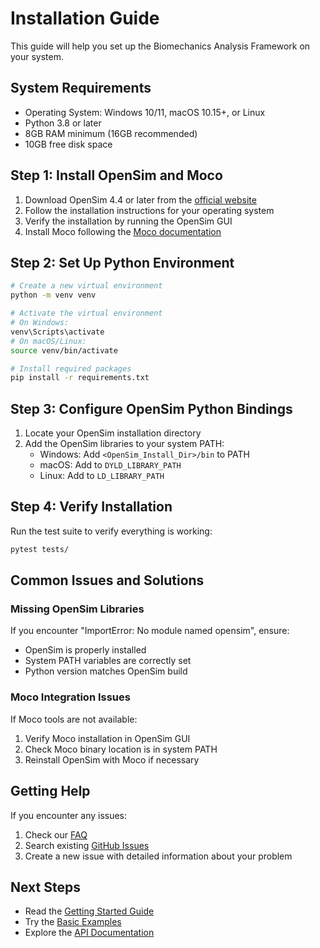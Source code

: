 # Installation Guide

This guide will help you set up the Biomechanics Analysis Framework on your system.

## System Requirements

- Operating System: Windows 10/11, macOS 10.15+, or Linux
- Python 3.8 or later
- 8GB RAM minimum (16GB recommended)
- 10GB free disk space

## Step 1: Install OpenSim and Moco

1. Download OpenSim 4.4 or later from the [official website](https://opensim.stanford.edu/download/)
2. Follow the installation instructions for your operating system
3. Verify the installation by running the OpenSim GUI
4. Install Moco following the [Moco documentation](https://opensim.stanford.edu/moco/)

## Step 2: Set Up Python Environment

```bash
# Create a new virtual environment
python -m venv venv

# Activate the virtual environment
# On Windows:
venv\Scripts\activate
# On macOS/Linux:
source venv/bin/activate

# Install required packages
pip install -r requirements.txt
```

## Step 3: Configure OpenSim Python Bindings

1. Locate your OpenSim installation directory
2. Add the OpenSim libraries to your system PATH:
   - Windows: Add `<OpenSim_Install_Dir>/bin` to PATH
   - macOS: Add to `DYLD_LIBRARY_PATH`
   - Linux: Add to `LD_LIBRARY_PATH`

## Step 4: Verify Installation

Run the test suite to verify everything is working:

```bash
pytest tests/
```

## Common Issues and Solutions

### Missing OpenSim Libraries

If you encounter "ImportError: No module named opensim", ensure:
- OpenSim is properly installed
- System PATH variables are correctly set
- Python version matches OpenSim build

### Moco Integration Issues

If Moco tools are not available:
1. Verify Moco installation in OpenSim GUI
2. Check Moco binary location is in system PATH
3. Reinstall OpenSim with Moco if necessary

## Getting Help

If you encounter any issues:
1. Check our [FAQ](./faq.md)
2. Search existing [GitHub Issues](https://github.com/yourusername/biomech-analysis-framework/issues)
3. Create a new issue with detailed information about your problem

## Next Steps

- Read the [Getting Started Guide](./tutorials/getting_started.md)
- Try the [Basic Examples](../examples/basic_moco_example/)
- Explore the [API Documentation](./api/) 